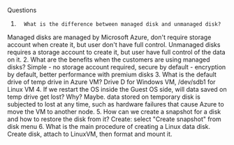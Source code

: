 Questions
 
1.       What is the difference between managed disk and unmanaged disk? 
Managed disks are managed by Microsoft Azure, don't require storage account when create it, but user don't have full control. Unmanaged disks requires a storage account to create it, but user have full control of the data on it.
2.       What are the benefits when the customers are using managed disks? 
Simple - no storage account required, secure by default - encryption by default, better performance with premium disks
3.       What is the default drive of temp drive in Azure VM? 
Drive D for Windows VM, /dev/sdb1 for Linux VM
4.       If we restart the OS inside the Guest OS side, will data saved on temp drive get lost? Why? 
Maybe. data stored on temporary disk is subjected to lost at any time, such as hardware failures that cause Azure to move the VM to another node.
5.       How can we create a snapshot for a disk and how to restore the disk from it? 
Create: select "Create snapshot" from disk menu
6.       What is the main procedure of creating a Linux data disk. 
Create disk, attach to LinuxVM, then format and mount it.